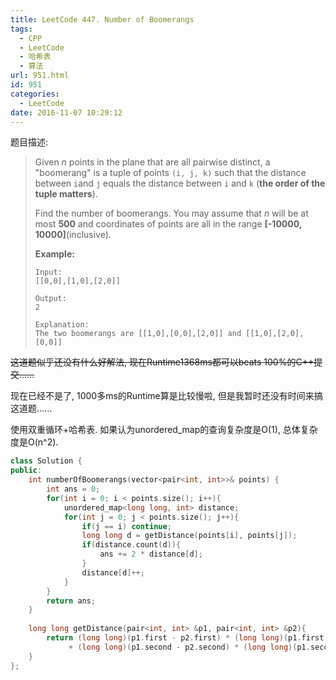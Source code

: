 ```yaml
---
title: LeetCode 447. Number of Boomerangs
tags:
  - CPP
  - LeetCode
  - 哈希表
  - 算法
url: 951.html
id: 951
categories:
  - LeetCode
date: 2016-11-07 10:29:12
---
```

题目描述:

> Given *n* points in the plane that are all pairwise distinct, a "boomerang" is a tuple of points `(i, j, k)` such that the distance between `i`and `j` equals the distance between `i` and `k` (**the order of the tuple matters**).
>
> Find the number of boomerangs. You may assume that *n* will be at most **500** and coordinates of points are all in the range **[-10000, 10000]**(inclusive).
>
> **Example:**
>
> ```
> Input:
> [[0,0],[1,0],[2,0]]
>
> Output:
> 2
>
> Explanation:
> The two boomerangs are [[1,0],[0,0],[2,0]] and [[1,0],[2,0],[0,0]]
> ```

~~这道题似乎还没有什么好解法, 现在Runtime1368ms都可以beats 100%的C++提交......~~

现在已经不是了, 1000多ms的Runtime算是比较慢啦, 但是我暂时还没有时间来搞这道题......

使用双重循环+哈希表. 如果认为unordered_map的查询复杂度是O(1), 总体复杂度是O(n^2).

```cpp
class Solution {
public:
    int numberOfBoomerangs(vector<pair<int, int>>& points) {
        int ans = 0;
        for(int i = 0; i < points.size(); i++){
            unordered_map<long long, int> distance;
            for(int j = 0; j < points.size(); j++){
                if(j == i) continue;
                long long d = getDistance(points[i], points[j]);
                if(distance.count(d)){
                    ans += 2 * distance[d];
                }
                distance[d]++;
            }
        }
        return ans;
    }
    
    long long getDistance(pair<int, int> &p1, pair<int, int> &p2){
        return (long long)(p1.first - p2.first) * (long long)(p1.first - p2.first) 
             + (long long)(p1.second - p2.second) * (long long)(p1.second - p2.second);
    }
};
```
